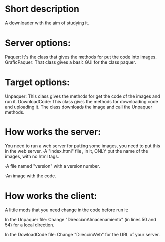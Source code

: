 
# Short description

A downloader with the aim of studying it.


# Server options:

Paquer: It's the class that gives the methods for put the code into images.
GraficPaquer: That class gives a basic GUI for the class paquer.

# Target options:

Unpaquer: This class gives the methods for get the code of the images and run it.
DownloadCode: This class gives the methods for downloading code and uploading it. The class downloads the image and call the Unpaquer methods.

# How works the server:

You need to run a web server for putting some images, you need to put this in the web server.
·A "index.html" file , in it, ONLY put the name of the images, with no html tags.

·A file named "version" with a version number.

·An image with the code.

# How works the client:

A little mods that you need change in the code before run it:

In the Unpaquer file: Change "DireccionAlmacenamiento" (in lines 50 and 54) for a local direction.

In the DowloadCode file: Change "DireccinWeb" for the URL of your server.

